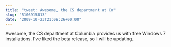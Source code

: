 ```yaml
---
title: "tweet: Awesome, the CS department at Co"
slug: "5106915813"
date: "2009-10-23T21:08:26+00:00"
---
```

Awesome, the CS department at Columbia provides us with free Windows 7 installations. I've liked the beta release, so I will be updating.